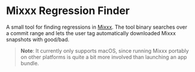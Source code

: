 # Mixxx Regression Finder

A small tool for finding regressions in [Mixxx](https://github.com/mixxxdj/mixxx). The tool binary searches over a commit range and lets the user tag automatically downloaded Mixxx snapshots with good/bad.

> **Note**: It currently only supports macOS, since running Mixxx portably on other platforms is quite a bit more involved than launching an app bundle.
